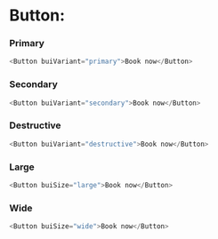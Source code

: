 # Button:

### Primary

```js
<Button buiVariant="primary">Book now</Button>
```

### Secondary

```js
<Button buiVariant="secondary">Book now</Button>
```

### Destructive

```js
<Button buiVariant="destructive">Book now</Button>
```

### Large

```js
<Button buiSize="large">Book now</Button>
```

### Wide

```js
<Button buiSize="wide">Book now</Button>
```